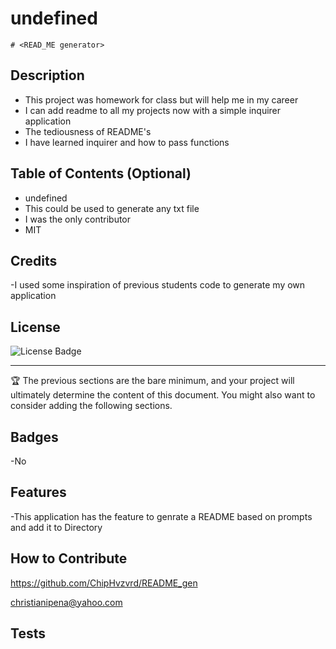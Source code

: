 # undefined
    # <READ_ME generator>
  
  ## Description
  - This project was homework for class but will help me in my career
  - I can add readme to all my projects now with a simple inquirer application
  - The tediousness of README's
  - I have learned inquirer and how to pass functions 
  
  ## Table of Contents (Optional)
  
  - undefined
  - This could be used to generate any txt file
  - I was the only contributor
  - MIT
  
  ## Credits
  
  -I used some inspiration of previous students code to generate my own application
  
  ## License
  
  ![License Badge](https://shields.io/badge/license-MIT-green)
  
  ---
  
  🏆 The previous sections are the bare minimum, and your project will ultimately determine the content of this document. You might also want to consider adding the following sections.
  
  ## Badges
  
  -No
  
  ## Features
  
  -This application has the feature to genrate a README based on prompts and add it to Directory
  
  ## How to Contribute
  
  https://github.com/ChipHvzvrd/README_gen
  
  christianipena@yahoo.com
  ## Tests
  
  